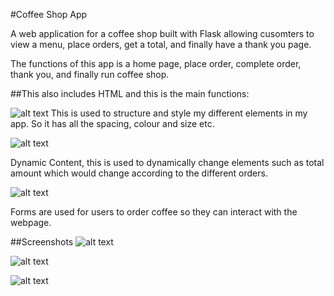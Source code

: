 #Coffee Shop App

A web application for a coffee shop built with Flask allowing cusomters to view a menu, place orders, get a total, and finally have a thank you page.

The functions of this app is a home page, place order, complete order, thank you, and finally run coffee shop.

##This also includes HTML and this is the main functions:

![alt text]("Referenecs/image.png")
This is used to structure and style my different elements in my app. So it has all the spacing, colour and size etc.
 
![alt text](image-2.png)

Dynamic Content, this is used to dynamically change elements such as total amount which would change according to the different orders.
 
![alt text](image-3.png)

Forms are used for users to order coffee so they can interact with the webpage.

##Screenshots
![alt text](image-4.png)

![alt text](image-5.png)

![alt text](image-6.png)

